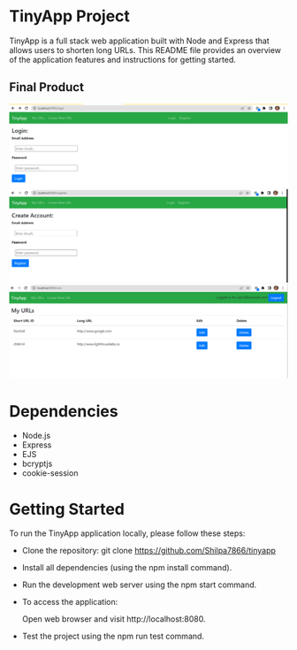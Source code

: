 # TinyApp Project

TinyApp is a full stack web application built with Node and Express that allows users to shorten long URLs. This README file provides an overview of the application features and instructions for getting started.

## Final Product
!["Screenshot of Login page"](https://github.com/Shilpa7866/tinyapp/blob/master/Tinyapp-LoginPage.png?raw=true)
!["Screenshot of Register page"](https://github.com/Shilpa7866/tinyapp/blob/master/docs/Tinyapp-RegisterPage.png)
!["Screenshot of Urls page"](https://github.com/Shilpa7866/tinyapp/blob/master/docs/Tinyapp-UrlsPage.png)
 

# Dependencies

* Node.js
* Express
* EJS
* bcryptjs
* cookie-session

# Getting Started

To run the TinyApp application locally, please follow these steps:

* Clone the repository:
  git clone https://github.com/Shilpa7866/tinyapp

* Install all dependencies (using the npm install command).

* Run the development web server using the npm start command.

* To access the application:

  Open web browser and visit http://localhost:8080.

* Test the project using the npm run test command.